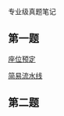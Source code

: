 专业级真题笔记

## 第一题
[座位预定](https://gitee.com/yingl37/ddleetcode/blob/master/src/Exam/first/setOrder.cpp)

[简易流水线](https://gitee.com/yingl37/ddleetcode/blob/master/src/Exam/first/SimpleAssemblyLine.cpp)
## 第二题
